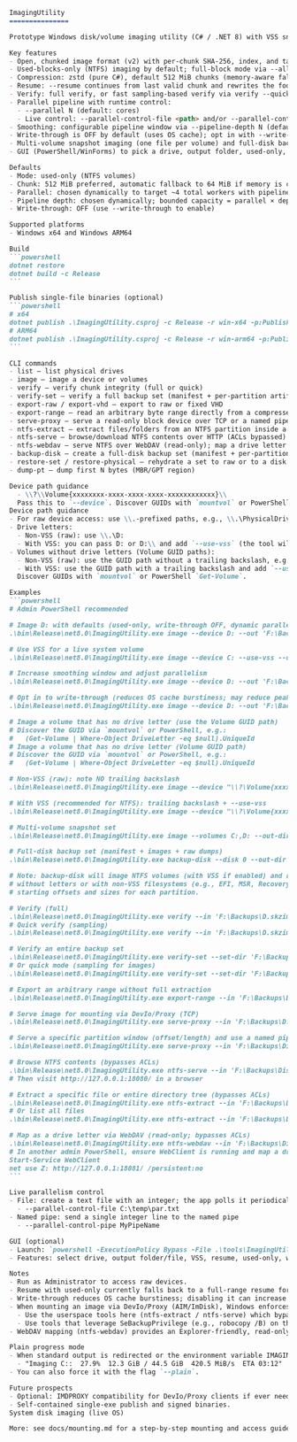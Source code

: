 ````markdown
ImagingUtility
===============

Prototype Windows disk/volume imaging utility (C# / .NET 8) with VSS snapshots, compressed chunked format, resume, verification, multi-volume imaging, and a simple GUI.

Key features
- Open, chunked image format (v2) with per-chunk SHA-256, index, and tail.
- Used-blocks-only (NTFS) imaging by default; full-block mode via --all-blocks.
- Compression: zstd (pure C#), default 512 MiB chunks (memory-aware fallback to 64 MiB), configurable via --chunk-size.
- Resume: --resume continues from last valid chunk and rewrites the footer.
- Verify: full verify, or fast sampling-based verify via verify --quick.
- Parallel pipeline with runtime control:
  - --parallel N (default: cores)
  - Live control: --parallel-control-file <path> and/or --parallel-control-pipe <name>
- Smoothing: configurable pipeline window via --pipeline-depth N (default chosen with parallel to target ~4 total workers).
- Write-through is OFF by default (uses OS cache); opt in with --write-through.
- Multi-volume snapshot imaging (one file per volume) and full-disk backup sets.
- GUI (PowerShell/WinForms) to pick a drive, output folder, used-only, VSS, parallelism, pipeline depth, write-through, and live control.

Defaults
- Mode: used-only (NTFS volumes)
- Chunk: 512 MiB preferred, automatic fallback to 64 MiB if memory is constrained
- Parallel: chosen dynamically to target ~4 total workers with pipeline depth
- Pipeline depth: chosen dynamically; bounded capacity = parallel × depth
- Write-through: OFF (use --write-through to enable)

Supported platforms
- Windows x64 and Windows ARM64

Build
```powershell
dotnet restore
dotnet build -c Release
```

Publish single-file binaries (optional)
```powershell
# x64
dotnet publish .\ImagingUtility.csproj -c Release -r win-x64 -p:PublishSingleFile=true --self-contained true
# ARM64
dotnet publish .\ImagingUtility.csproj -c Release -r win-arm64 -p:PublishSingleFile=true --self-contained true
```

CLI commands
- list – list physical drives
- image – image a device or volumes
- verify – verify chunk integrity (full or quick)
- verify-set – verify a full backup set (manifest + per-partition artifacts)
- export-raw / export-vhd – export to raw or fixed VHD
- export-range – read an arbitrary byte range directly from a compressed image
- serve-proxy – serve a read-only block device over TCP or a named pipe for mounting via DevIo/Proxy-compatible clients
- ntfs-extract – extract files/folders from an NTFS partition inside a compressed image (ACLs bypassed)
- ntfs-serve – browse/download NTFS contents over HTTP (ACLs bypassed)
- ntfs-webdav – serve NTFS over WebDAV (read-only); map a drive letter with the Windows WebDAV redirector
- backup-disk – create a full-disk backup set (manifest + per-partition files)
- restore-set / restore-physical – rehydrate a set to raw or to a disk
- dump-pt – dump first N bytes (MBR/GPT region)

Device path guidance
  - \\?\\Volume{xxxxxxxx-xxxx-xxxx-xxxx-xxxxxxxxxxxx}\\
  Pass this to `--device`. Discover GUIDs with `mountvol` or PowerShell `Get-Volume`.
Device path guidance
- For raw device access: use \\.-prefixed paths, e.g., \\.\PhysicalDrive1 or \\.\C:
- Drive letters:
  - Non-VSS (raw): use \\.\D:
  - With VSS: you can pass D: or D:\\ and add `--use-vss` (the tool will snapshot and redirect).
- Volumes without drive letters (Volume GUID paths):
  - Non-VSS (raw): use the GUID path without a trailing backslash, e.g., \\\?\Volume{xxxxxxxx-xxxx-xxxx-xxxx-xxxxxxxxxxxx}
  - With VSS: use the GUID path with a trailing backslash and add `--use-vss`, e.g., \\\?\Volume{xxxxxxxx-xxxx-xxxx-xxxx-xxxxxxxxxxxx}\\
  Discover GUIDs with `mountvol` or PowerShell `Get-Volume`.

Examples
```powershell
# Admin PowerShell recommended

# Image D: with defaults (used-only, write-through OFF, dynamic parallel+pipelining)
.\bin\Release\net8.0\ImagingUtility.exe image --device D: --out 'F:\Backups\D.skzimg'

# Use VSS for a live system volume
.\bin\Release\net8.0\ImagingUtility.exe image --device C: --use-vss --out 'F:\Backups\C.skzimg'

# Increase smoothing window and adjust parallelism
.\bin\Release\net8.0\ImagingUtility.exe image --device D: --out 'F:\Backups\D.skzimg' --parallel 8 --pipeline-depth 3

# Opt in to write-through (reduces OS cache burstiness; may reduce peaks)
.\bin\Release\net8.0\ImagingUtility.exe image --device D: --out 'F:\Backups\D.skzimg' --write-through

# Image a volume that has no drive letter (use the Volume GUID path)
# Discover the GUID via `mountvol` or PowerShell, e.g.:
#   (Get-Volume | Where-Object DriveLetter -eq $null).UniqueId
# Image a volume that has no drive letter (Volume GUID path)
# Discover the GUID via `mountvol` or PowerShell, e.g.:
#   (Get-Volume | Where-Object DriveLetter -eq $null).UniqueId

# Non-VSS (raw): note NO trailing backslash
.\bin\Release\net8.0\ImagingUtility.exe image --device "\\?\Volume{xxxxxxxx-xxxx-xxxx-xxxx-xxxxxxxxxxxx}" --out 'F:\Backups\NoLetterVol.skzimg'

# With VSS (recommended for NTFS): trailing backslash + --use-vss
.\bin\Release\net8.0\ImagingUtility.exe image --device "\\?\Volume{xxxxxxxx-xxxx-xxxx-xxxx-xxxxxxxxxxxx}\\" --use-vss --out 'F:\Backups\NoLetterVol.skzimg'

# Multi-volume snapshot set
.\bin\Release\net8.0\ImagingUtility.exe image --volumes C:,D: --out-dir 'F:\Backups' --use-vss

# Full-disk backup set (manifest + images + raw dumps)
.\bin\Release\net8.0\ImagingUtility.exe backup-disk --disk 0 --out-dir 'F:\Backups\Disk0-Set'

# Note: backup-disk will image NTFS volumes (with VSS if enabled) and raw-dump partitions
# without letters or with non-VSS filesystems (e.g., EFI, MSR, Recovery). The manifest records
# starting offsets and sizes for each partition.

# Verify (full)
.\bin\Release\net8.0\ImagingUtility.exe verify --in 'F:\Backups\D.skzimg'
# Quick verify (sampling)
.\bin\Release\net8.0\ImagingUtility.exe verify --in 'F:\Backups\D.skzimg' --quick

# Verify an entire backup set
.\bin\Release\net8.0\ImagingUtility.exe verify-set --set-dir 'F:\Backups\Disk0-Set'
# Or quick mode (sampling for images)
.\bin\Release\net8.0\ImagingUtility.exe verify-set --set-dir 'F:\Backups\Disk0-Set' --quick

# Export an arbitrary range without full extraction
.\bin\Release\net8.0\ImagingUtility.exe export-range --in 'F:\Backups\Disk0-D.skzimg' --offset 1048576 --length 4096 --out '.\sector-2048.bin'

# Serve image for mounting via DevIo/Proxy (TCP)
.\bin\Release\net8.0\ImagingUtility.exe serve-proxy --in 'F:\Backups\D.skzimg' --host 127.0.0.1 --port 11459

# Serve a specific partition window (offset/length) and use a named pipe
.\bin\Release\net8.0\ImagingUtility.exe serve-proxy --in 'F:\Backups\Disk0-D.skzimg' --pipe SkzMount --offset 1048576 --length 536870912

# Browse NTFS contents (bypasses ACLs)
.\bin\Release\net8.0\ImagingUtility.exe ntfs-serve --in 'F:\Backups\Disk0-D.skzimg' --offset 1048576 --port 18080
# Then visit http://127.0.0.1:18080/ in a browser

# Extract a specific file or entire directory tree (bypasses ACLs)
.\bin\Release\net8.0\ImagingUtility.exe ntfs-extract --in 'F:\Backups\Disk0-D.skzimg' --offset 1048576 --path 'Users\SomeUser\AppData' --out-dir .\extract
# Or list all files
.\bin\Release\net8.0\ImagingUtility.exe ntfs-extract --in 'F:\Backups\Disk0-D.skzimg' --offset 1048576 --list-only --out-dir NUL

# Map as a drive letter via WebDAV (read-only; bypasses ACLs)
.\bin\Release\net8.0\ImagingUtility.exe ntfs-webdav --in 'F:\Backups\Disk0-D.skzimg' --offset 1048576 --port 18081
# In another admin PowerShell, ensure WebClient is running and map a drive:
Start-Service WebClient
net use Z: http://127.0.0.1:18081/ /persistent:no
```

Live parallelism control
- File: create a text file with an integer; the app polls it periodically
  - --parallel-control-file C:\temp\par.txt
- Named pipe: send a single integer line to the named pipe
  - --parallel-control-pipe MyPipeName

GUI (optional)
- Launch: `powershell -ExecutionPolicy Bypass -File .\tools\ImagingUtility.Gui.ps1`
- Features: select drive, output folder/file, VSS, resume, used-only, write-through (default OFF), parallelism slider, pipeline depth slider, live control (file + pipe), and an option to launch in a separate console for stability.

Notes
- Run as Administrator to access raw devices.
- Resume with used-only currently falls back to a full-range resume for correctness.
- Write-through reduces OS cache burstiness; disabling it can increase peaks but may introduce periodic stalls due to cache flushes.
- When mounting an image via DevIo/Proxy (AIM/ImDisk), Windows enforces NTFS ACLs from the captured volume. To access folders you normally can’t (even as admin), either:
  - Use the userspace tools here (ntfs-extract / ntfs-serve) which bypass ACLs by reading the filesystem structures directly, or
  - Use tools that leverage SeBackupPrivilege (e.g., robocopy /B) on the mounted volume.
- WebDAV mapping (ntfs-webdav) provides an Explorer-friendly, read-only view that bypasses ACLs. Requires the WebClient service. For large bulk copies, direct extraction may be faster.

Plain progress mode
- When standard output is redirected or the environment variable IMAGINGUTILITY_PLAIN=1 is set, progress is printed as parse-friendly lines:
  - "Imaging C::  27.9%  12.3 GiB / 44.5 GiB  420.5 MiB/s  ETA 03:12"
- You can also force it with the flag `--plain`.

Future prospects
- Optional: IMDPROXY compatibility for DevIo/Proxy clients if ever needed (de-prioritized since WebDAV meets current needs).
- Self-contained single-exe publish and signed binaries.
System disk imaging (live OS)

More: see docs/mounting.md for a step-by-step mounting and access guide.
